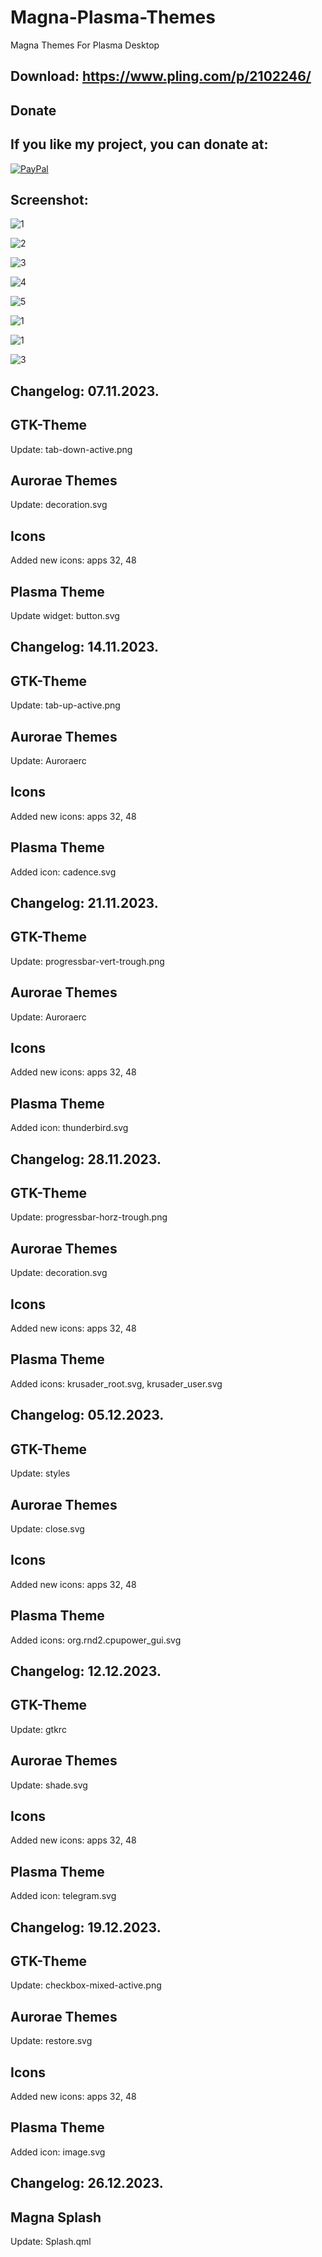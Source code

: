 # Magna-Plasma-Themes
Magna Themes For Plasma Desktop

Download: https://www.pling.com/p/2102246/
------------------------------------------


<html>
  <head>
    <meta charset="utf-8" />
  </head>
  <body>
    <h2>Donate</h2>
    <h2>If you like my project, you can donate at:</h2>
    <a href="https://www.paypal.com/paypalme/VesnaLazic">
    <img src="PayPal.png" alt="PayPal" />
    </a>
  </body>
</html>


Screenshot:
-----------

![1](https://github.com/L4ki/Magna-Plasma-Themes/assets/45247573/18771ccd-8b8c-448e-8c92-2f3e17fb3db9)

![2](https://github.com/L4ki/Magna-Plasma-Themes/assets/45247573/c07bcd19-ba0f-42cf-b8d5-705542a559c7)

![3](https://github.com/L4ki/Magna-Plasma-Themes/assets/45247573/e56ff813-d194-4c4e-a6cf-3aca3870755b)

![4](https://github.com/L4ki/Magna-Plasma-Themes/assets/45247573/9653d849-dd1e-4c63-a6cc-32f2e38b3ab6)

![5](https://github.com/L4ki/Magna-Plasma-Themes/assets/45247573/f30fa4bd-f01b-4653-93af-202062e1f676)

![1](https://github.com/L4ki/Magna-Plasma-Themes/assets/45247573/12edbdd8-8ef7-4265-b1bd-b3ec609ec3f0)

![1](https://github.com/L4ki/Magna-Plasma-Themes/assets/45247573/ae3b94c0-c688-4c71-b38b-e536d2f4e45a)

![3](https://github.com/L4ki/Magna-Plasma-Themes/assets/45247573/545a9465-11ee-4b04-b8ce-686514541be1)


Changelog: 07.11.2023.
----------------------

GTK-Theme
----------

Update: tab-down-active.png

Aurorae Themes
---------------

Update: decoration.svg

Icons
-----

Added new icons: apps 32, 48

Plasma Theme
------------

Update widget: button.svg


Changelog: 14.11.2023.
----------------------

GTK-Theme
----------

Update: tab-up-active.png

Aurorae Themes
---------------

Update: Auroraerc

Icons
-----

Added new icons: apps 32, 48

Plasma Theme
------------

Added icon: cadence.svg

Changelog: 21.11.2023.
----------------------

GTK-Theme
----------

Update: progressbar-vert-trough.png

Aurorae Themes
---------------

Update: Auroraerc

Icons
-----

Added new icons: apps 32, 48

Plasma Theme
------------

Added icon: thunderbird.svg

Changelog: 28.11.2023.
----------------------

GTK-Theme
----------

Update: progressbar-horz-trough.png

Aurorae Themes
---------------

Update: decoration.svg

Icons
-----

Added new icons: apps 32, 48

Plasma Theme
------------

Added icons: krusader_root.svg, krusader_user.svg


Changelog: 05.12.2023.
----------------------

GTK-Theme
----------

Update: styles

Aurorae Themes
---------------

Update: close.svg

Icons
-----

Added new icons: apps 32, 48

Plasma Theme
------------

Added icons: org.rnd2.cpupower_gui.svg


Changelog: 12.12.2023.
----------------------

GTK-Theme
----------

Update: gtkrc

Aurorae Themes
---------------

Update: shade.svg

Icons
-----

Added new icons: apps 32, 48

Plasma Theme
------------

Added icon: telegram.svg


Changelog: 19.12.2023.
----------------------

GTK-Theme
----------

Update: checkbox-mixed-active.png

Aurorae Themes
---------------

Update: restore.svg

Icons
-----

Added new icons: apps 32, 48

Plasma Theme
------------

Added icon: image.svg


Changelog: 26.12.2023.
----------------------

Magna Splash
------------

Update: Splash.qml
